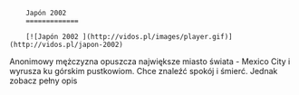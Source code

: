 
        Japón 2002 
        =============
        
        [![Japón 2002 ](http://vidos.pl/images/player.gif)](http://vidos.pl/japon-2002)
        
        
 Anonimowy mężczyzna opuszcza największe miasto świata - Mexico City i wyrusza ku górskim pustkowiom. Chce znaleźć spokój i śmierć. Jednak zobacz pełny opis
    